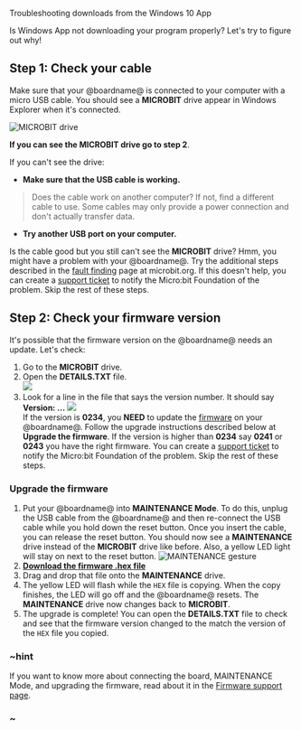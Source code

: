  Troubleshooting downloads from the Windows 10 App

Is Windows App not downloading your program properly? Let's try to figure out why!

## Step 1: Check your cable

Make sure that your @boardname@ is connected to your computer with a micro USB cable. You should see a **MICROBIT** drive appear in Windows Explorer when it's connected. 

![MICROBIT drive](/static/mb/device/windows-microbit-drive.png)

**If you can see the MICROBIT drive go to step 2**.

If you can't see the drive:
* **Make sure that the USB cable is working.**
>Does the cable work on another computer? If not, find a different cable to use. Some cables may only provide a power connection and don't actually transfer data.
* **Try another USB port on your computer.**

Is the cable good but you still can't see the **MICROBIT** drive? Hmm, you might have a problem with your @boardname@. Try the additional steps described in the [fault finding](https://support.microbit.org/support/solutions/articles/19000024000-fault-finding-with-a-micro-bit) page at microbit.org. If this doesn't help, you can create a [support ticket](https://support.microbit.org/support/tickets/new) to notify the Micro:bit Foundation of the problem. Skip the rest of these steps.

## Step 2: Check your firmware version

It's possible that the firmware version on the @boardname@ needs an update. Let's check:

1. Go to the **MICROBIT** drive.
2. Open the **DETAILS.TXT** file.<br/>
![](/static/mb/device/mb-drive-contents.jpg)<br/>
3. Look for a line in the file that says the version number. It should say **Version: \.\.\.**
![](/static/mb/device/details-txt.jpg)<br/>
If the version is **0234**, you **NEED** to update the [firmware](/device/firmware) on your @boardname@. Follow the upgrade instructions described below at **Upgrade the firmware**.
If the version is higher than **0234** say **0241** or **0243** you have the right firmware. You can create a [support ticket](https://support.microbit.org/support/tickets/new) to notify the Micro:bit Foundation of the problem. Skip the rest of these steps.

### Upgrade the firmware

1. Put your @boardname@ into **MAINTENANCE Mode**. To do this, unplug the USB cable from the @boardname@ and then re-connect the USB cable while you hold down the reset button. Once you insert the cable, you can release the reset button. You should now see a **MAINTENANCE** drive instead of the **MICROBIT** drive like before. Also, a yellow LED light will stay on next to the reset button.
![MAINTENANCE gesture](/static/mb/device/maintenance.gif)
2. **[Download the firmware .hex file](https://support.microbit.org/helpdesk/attachments/19008095092)**
3. Drag and drop that file onto the **MAINTENANCE** drive.
4. The yellow LED will flash while the `HEX` file is copying. When the copy finishes, the LED will go off and the @boardname@ resets. The **MAINTENANCE** drive now changes back to **MICROBIT**.
5. The upgrade is complete! You can open the **DETAILS.TXT** file to check and see that the firmware version changed to the match the version of the `HEX` file you copied.

### ~hint
If you want to know more about connecting the board, MAINTENANCE Mode, and upgrading the firmware, read about it in the [Firmware support page](https://support.microbit.org/support/solutions/articles/19000019131-how-to-upgrade-the-firmware-on-the-micro-bit).
### ~


